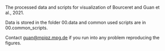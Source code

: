 The processed data and scripts for visualization of Bourceret and Guan et al., 2021.

Data is stored in the folder 00.data and common used scripts are in
00.common_scripts.

Contact guan@mpipz.mpg.de if you run into any problem reproducing the figures.
